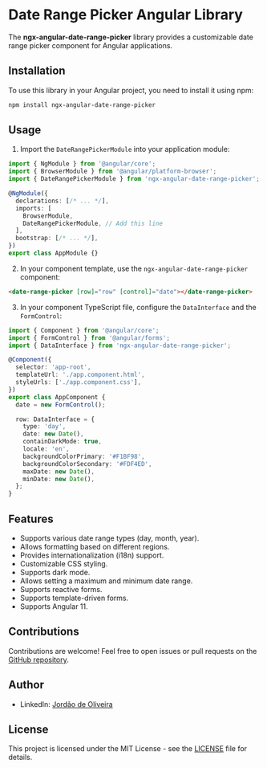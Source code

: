 # Date Range Picker Angular Library

The **ngx-angular-date-range-picker** library provides a customizable date range picker component for Angular applications.

## Installation

To use this library in your Angular project, you need to install it using npm:

```bash
npm install ngx-angular-date-range-picker
```

## Usage

1. Import the `DateRangePickerModule` into your application module:

```typescript
import { NgModule } from '@angular/core';
import { BrowserModule } from '@angular/platform-browser';
import { DateRangePickerModule } from 'ngx-angular-date-range-picker';

@NgModule({
  declarations: [/* ... */],
  imports: [
    BrowserModule,
    DateRangePickerModule, // Add this line
  ],
  bootstrap: [/* ... */],
})
export class AppModule {}
```

2. In your component template, use the `ngx-angular-date-range-picker` component:

```html
<date-range-picker [row]="row" [control]="date"></date-range-picker>
```

3. In your component TypeScript file, configure the `DataInterface` and the `FormControl`:

```typescript
import { Component } from '@angular/core';
import { FormControl } from '@angular/forms';
import { DataInterface } from 'ngx-angular-date-range-picker';

@Component({
  selector: 'app-root',
  templateUrl: './app.component.html',
  styleUrls: ['./app.component.css'],
})
export class AppComponent {
  date = new FormControl();

  row: DataInterface = {
    type: 'day',
    date: new Date(),
    containDarkMode: true,
    locale: 'en',
    backgroundColorPrimary: '#F1BF98',
    backgroundColorSecondary: '#FDF4ED',
    maxDate: new Date(),
    minDate: new Date(),
  };
}
```

## Features

- Supports various date range types (day, month, year).
- Allows formatting based on different regions.
- Provides internationalization (i18n) support.
- Customizable CSS styling.
- Supports dark mode.
- Allows setting a maximum and minimum date range.
- Supports reactive forms.
- Supports template-driven forms.
- Supports Angular 11.

## Contributions

Contributions are welcome! Feel free to open issues or pull requests on the [GitHub repository](https://github.com/JordaoNhanga15/angular-date-range-picker).

## Author

- LinkedIn: [Jordão de Oliveira](https://www.linkedin.com/in/jordao-de-oliveira/)

## License

This project is licensed under the MIT License - see the [LICENSE](LICENSE) file for details.
